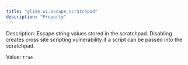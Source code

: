 ```yaml
---
title: "glide.ui.escape_scratchpad"
description: "Property"
---
```


Description: Escape string values stored in the scratchpad. Disabling creates cross site scripting vulnerability if a script can be passed into the scratchpad.

Value: `true`